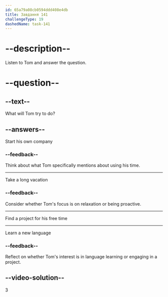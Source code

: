 ```yaml
---
id: 65a79a08cb0594ddd408e4db
title: Завдання 141
challengeType: 19
dashedName: task-141
---
```


<!--
AUDIO REFERENCE:
"Thanks for sharing your motivations. I think I'll see if I can find a project to dedicate some spare time to."
-->

# --description--

Listen to Tom and answer the question.

# --question--

## --text--

What will Tom try to do?

## --answers--

Start his own company

### --feedback--

Think about what Tom specifically mentions about using his time.

---

Take a long vacation

### --feedback--

Consider whether Tom's focus is on relaxation or being proactive.

---

Find a project for his free time

---

Learn a new language

### --feedback--

Reflect on whether Tom's interest is in language learning or engaging in a project.

## --video-solution--

3
